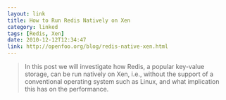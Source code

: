 ```yaml
---
layout: link
title: How to Run Redis Natively on Xen
category: linked
tags: [Redis, Xen]
date: 2010-12-12T12:34:47
link: http://openfoo.org/blog/redis-native-xen.html
---
```


> In this post we will investigate how Redis, a popular key-value storage, can be run natively on Xen, i.e., without the support of a conventional operating system such as Linux, and what implication this has on the performance.